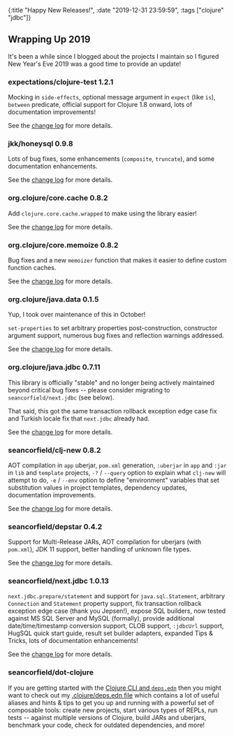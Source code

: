 {:title "Happy New Releases!",
 :date "2019-12-31 23:59:59",
 :tags ["clojure" "jdbc"]}

## Wrapping Up 2019

It's been a while since I blogged about the projects I maintain so I figured New Year's Eve 2019 was a good time to provide an update!

### expectations/clojure-test 1.2.1

Mocking in `side-effects`, optional message argument in `expect` (like `is`), `between` predicate, official support for Clojure 1.8 onward, lots of documentation improvements!

See the [change log](https://github.com/clojure-expectations/clojure-test/blob/master/CHANGELOG.md) for more details.

### jkk/honeysql 0.9.8

Lots of bug fixes, some enhancements (`composite`, `truncate`), and some documentation enhancements.

See the [change log](https://github.com/jkk/honeysql/blob/master/CHANGES.md) for more details.

### org.clojure/core.cache 0.8.2

Add `clojure.core.cache.wrapped` to make using the library easier!

See the [change log](https://github.com/clojure/core.cache/blob/master/README.md#change-log) for more details.

### org.clojure/core.memoize 0.8.2

Bug fixes and a new `memoizer` function that makes it easier to define custom function caches.

See the [change log](https://github.com/clojure/core.memoize/blob/master/README.md#change-log) for more details.

### org.clojure/java.data 0.1.5

Yup, I took over maintenance of this in October!

`set-properties` to set arbitrary properties post-construction, constructor argument support, numerous bug fixes and reflection warnings addressed.

See the [change log](https://github.com/clojure/java.data/blob/master/README.md#change-log) for more details.

### org.clojure/java.jdbc 0.7.11

This library is officially "stable" and no longer being actively maintained beyond critical bug fixes -- please consider migrating to `seancorfield/next.jdbc` (see below).

That said, this got the same transaction rollback exception edge case fix and Turkish locale fix that `next.jdbc` already had.

See the [change log](https://github.com/clojure/java.jdbc/blob/master/README.md#change-log) for more details.

### seancorfield/clj-new 0.8.2

AOT compilation in `app` uberjar, `pom.xml` generation, `:uberjar` in `app` and `:jar` in `lib` and `template` projects, `-?` / `--query` option to explain what `clj-new` will attempt to do, `-e` / `--env` option to define "environment" variables that set substitution values in project templates, dependency updates, documentation improvements.

See the [change log](https://github.com/seancorfield/clj-new/blob/master/CHANGELOG.md) for more details.

### seancorfield/depstar 0.4.2

Support for Multi-Release JARs, AOT compilation for uberjars (with `pom.xml`), JDK 11 support, better handling of unknown file types.

See the [change log](https://github.com/seancorfield/depstar#changes) for more details.

### seancorfield/next.jdbc 1.0.13

`next.jdbc.prepare/statement` and support for `java.sql.Statement`, arbitrary `Connection` and `Statement` property support, fix transaction rollback exception edge case (thank you Jepsen!), expose SQL builders, now tested against MS SQL Server and MySQL (formally), provide additional date/time/timestamp conversion support, CLOB support, `:jdbcUrl` support, HugSQL quick start guide, result set builder adapters, expanded Tips & Tricks, lots of documentation enhancements!

See the [change log](https://github.com/seancorfield/next-jdbc/blob/master/CHANGELOG.md) for more details.

### seancorfield/dot-clojure

If you are getting started with the [Clojure CLI and `deps.edn`](https://clojure.org/guides/deps_and_cli) then you might want to check out my [.clojure/deps.edn file](https://github.com/seancorfield/dot-clojure) which contains a lot of useful aliases and hints & tips to get you up and running with a powerful set of composable tools: create new projects, start various types of REPLs, run tests -- against multiple versions of Clojure, build JARs and uberjars, benchmark your code, check for outdated dependencies, and more!
